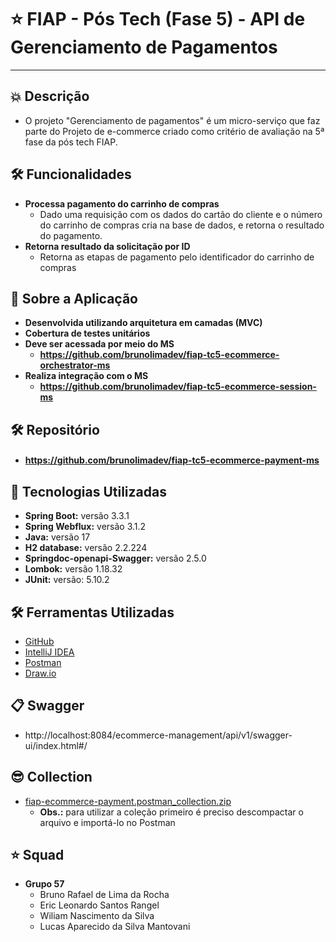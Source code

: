 # ⭐ FIAP - Pós Tech (Fase 5) - **API de Gerenciamento de Pagamentos**

---

## 💥 Descrição
- O projeto "Gerenciamento de pagamentos" é um micro-serviço que faz parte do Projeto de e-commerce criado como critério de avaliação na 5ª fase da pós tech FIAP.

## 🛠️ Funcionalidades
- **Processa pagamento do carrinho de compras** 
    - Dado uma requisição com os dados do cartão do cliente e o número do carrinho de compras cria na base de dados, e retorna o resultado do pagamento.
- **Retorna resultado da solicitação por ID**
    - Retorna as etapas de pagamento pelo identificador do carrinho de compras


## 🚀 Sobre a Aplicação
- **Desenvolvida utilizando arquitetura em camadas (MVC)**
- **Cobertura de testes unitários**
- **Deve ser acessada por meio do MS**
    - **https://github.com/brunolimadev/fiap-tc5-ecommerce-orchestrator-ms**
- **Realiza integração com o MS**
    - **https://github.com/brunolimadev/fiap-tc5-ecommerce-session-ms**

## 🛠️ Repositório
- #### https://github.com/brunolimadev/fiap-tc5-ecommerce-payment-ms

## 🚀 Tecnologias Utilizadas
- **Spring Boot:** versão 3.3.1
- **Spring Webflux:** versão 3.1.2
- **Java:** versão 17
- **H2 database:** versão 2.2.224
- **Springdoc-openapi-Swagger:** versão 2.5.0
- **Lombok:**  versão 1.18.32
- **JUnit:** versão: 5.10.2

## 🛠️ Ferramentas Utilizadas
- [GitHub](https://github.com/)
- [IntelliJ IDEA](https://www.jetbrains.com/idea/)
- [Postman](https://www.postman.com/)
- [Draw.io](https://app.diagrams.net/)

## 📋 Swagger
- http://localhost:8084/ecommerce-management/api/v1/swagger-ui/index.html#/

## 😎 Collection
- [fiap-ecommerce-payment.postman_collection.zip](https://github.com/brunolimadev/fiap-tc5-ecommerce-item-ms/blob/7a6ec2311ccd4f857cef9eb7724720ce6d998216/api-test-files/fiap-ecommerce-items.postman_collection.zip?raw=true)
    - **Obs.:** para utilizar a coleção primeiro é preciso descompactar o arquivo e importá-lo no Postman

## ⭐ Squad
- **Grupo 57**
    - Bruno Rafael de Lima da Rocha
    - Eric Leonardo Santos Rangel
    - Wiliam Nascimento da Silva
    - Lucas Aparecido da Silva Mantovani
